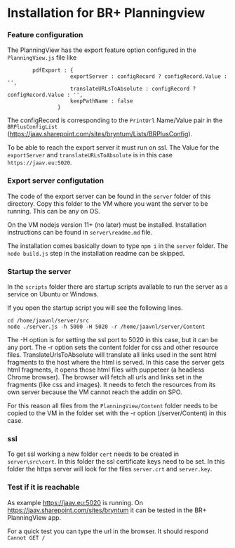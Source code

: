 # Installation for BR+ Planningview

### Feature configuration

The PlanningView has the export feature option configured in the `PlanningView.js` file like

```
        pdfExport : {
                    exportServer : configRecord ? configRecord.Value : '',
                    translateURLsToAbsolute : configRecord ? configRecord.Value : '',
                    keepPathName : false
                }
```

The configRecord is corresponding to the `PrintUrl` Name/Value pair in the `BRPlusConfigList` (https://jaav.sharepoint.com/sites/bryntum/Lists/BRPlusConfig).

To be able to reach the export server it must run on ssl. The Value for the `exportServer` and `translateURLsToAbsolute` is in this case `https://jaav.eu:5020`.


### Export server configutation

The code of the export server can be found in the `server` folder of this directory. Copy this folder to the VM where you want the server to be running. This can be any on OS. 

On the VM nodejs version 11+ (no later) must be installed. Installation instructions can be found in `server\readme.md` file.

The installation comes basically down to type `npm i` in the `server` folder. The `node build.js` step in the installation readme can be skipped. 

### Startup the server

In the `scripts` folder there are startup scripts available to run the server as a service on Ubuntu or Windows.    

If you open the startup script you will see the following lines.

```
cd /home/jaavnl/server/src
node ./server.js -h 5000 -H 5020 -r /home/jaavnl/server/Content
```

The -H option is for setting the ssl port to 5020 in this case, but it can be any port. The -r option sets the content folder for css and other resource files. 
TranslateUrlsToAbsolute will translate all links used in the sent html fragments to the host where the html is served. In this case the server gets html fragments, it opens those html files
with puppeteer (a headless Chrome browser). The browser will fetch all urls and links set in the fragments (like css and images). It needs to fetch the resources from its own server because the VM cannot reach the addin on SPO.

For this reason all files from the `PlanningView/Content` folder needs to be copied to the VM in the folder set with the -r option (/server/Content) in this case.

### ssl

To get ssl working a new folder `cert` needs to be created in `server\src\cert`. In this folder the ssl certificate keys need to be set. In this folder the https server
will look for the files `server.crt` and `server.key`.

### Test if it is reachable

As example https://jaav.eu:5020 is running. On https://jaav.sharepoint.com/sites/bryntum it can be tested in the BR+ PlanningView app. 

For a quick test you can type the url in the browser. It should respond `Cannot GET /`
